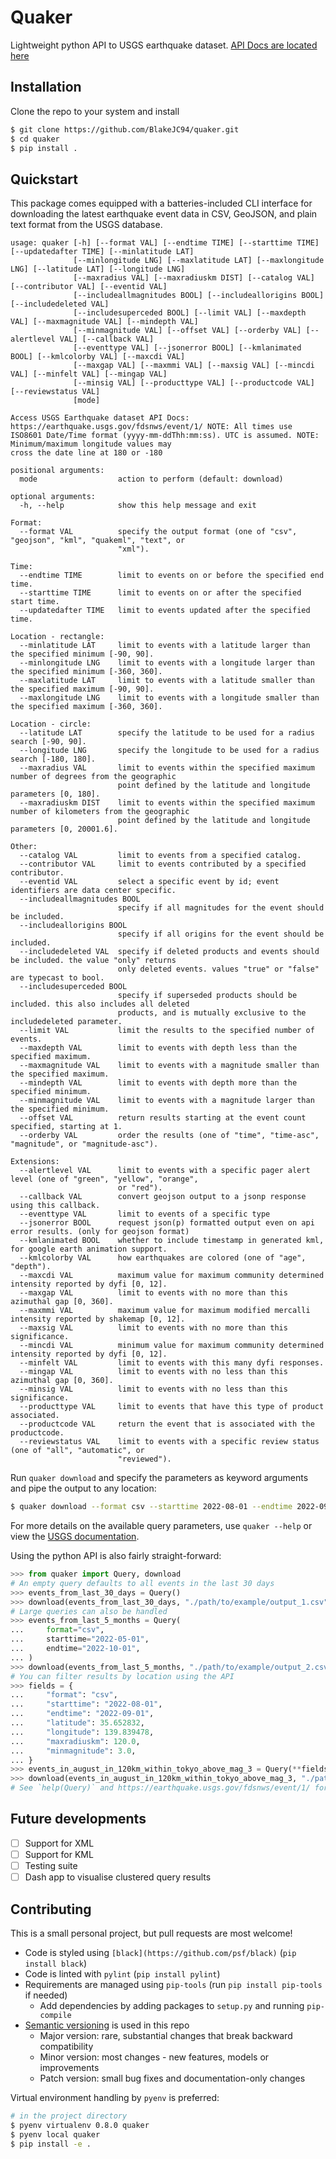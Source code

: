# Quaker
Lightweight python API to USGS earthquake dataset.
[API Docs are located here](https://earthquake.usgs.gov/fdsnws/event/1/)

## Installation
Clone the repo to your system and install

```bash
$ git clone https://github.com/BlakeJC94/quaker.git
$ cd quaker
$ pip install .
```

## Quickstart
This package comes equipped with a batteries-included CLI interface for downloading the latest
earthquake event data in CSV, GeoJSON, and plain text format from the USGS database.
```
usage: quaker [-h] [--format VAL] [--endtime TIME] [--starttime TIME] [--updatedafter TIME] [--minlatitude LAT]
              [--minlongitude LNG] [--maxlatitude LAT] [--maxlongitude LNG] [--latitude LAT] [--longitude LNG]
              [--maxradius VAL] [--maxradiuskm DIST] [--catalog VAL] [--contributor VAL] [--eventid VAL]
              [--includeallmagnitudes BOOL] [--includeallorigins BOOL] [--includedeleted VAL]
              [--includesuperceded BOOL] [--limit VAL] [--maxdepth VAL] [--maxmagnitude VAL] [--mindepth VAL]
              [--minmagnitude VAL] [--offset VAL] [--orderby VAL] [--alertlevel VAL] [--callback VAL]
              [--eventtype VAL] [--jsonerror BOOL] [--kmlanimated BOOL] [--kmlcolorby VAL] [--maxcdi VAL]
              [--maxgap VAL] [--maxmmi VAL] [--maxsig VAL] [--mincdi VAL] [--minfelt VAL] [--mingap VAL]
              [--minsig VAL] [--producttype VAL] [--productcode VAL] [--reviewstatus VAL]
              [mode]

Access USGS Earthquake dataset API Docs: https://earthquake.usgs.gov/fdsnws/event/1/ NOTE: All times use
ISO8601 Date/Time format (yyyy-mm-ddThh:mm:ss). UTC is assumed. NOTE: Minimum/maximum longitude values may
cross the date line at 180 or -180

positional arguments:
  mode                  action to perform (default: download)

optional arguments:
  -h, --help            show this help message and exit

Format:
  --format VAL          specify the output format (one of "csv", "geojson", "kml", "quakeml", "text", or
                        "xml").

Time:
  --endtime TIME        limit to events on or before the specified end time.
  --starttime TIME      limit to events on or after the specified start time.
  --updatedafter TIME   limit to events updated after the specified time.

Location - rectangle:
  --minlatitude LAT     limit to events with a latitude larger than the specified minimum [-90, 90].
  --minlongitude LNG    limit to events with a longitude larger than the specified minimum [-360, 360].
  --maxlatitude LAT     limit to events with a latitude smaller than the specified maximum [-90, 90].
  --maxlongitude LNG    limit to events with a longitude smaller than the specified maximum [-360, 360].

Location - circle:
  --latitude LAT        specify the latitude to be used for a radius search [-90, 90].
  --longitude LNG       specify the longitude to be used for a radius search [-180, 180].
  --maxradius VAL       limit to events within the specified maximum number of degrees from the geographic
                        point defined by the latitude and longitude parameters [0, 180].
  --maxradiuskm DIST    limit to events within the specified maximum number of kilometers from the geographic
                        point defined by the latitude and longitude parameters [0, 20001.6].

Other:
  --catalog VAL         limit to events from a specified catalog.
  --contributor VAL     limit to events contributed by a specified contributor.
  --eventid VAL         select a specific event by id; event identifiers are data center specific.
  --includeallmagnitudes BOOL
                        specify if all magnitudes for the event should be included.
  --includeallorigins BOOL
                        specify if all origins for the event should be included.
  --includedeleted VAL  specify if deleted products and events should be included. the value "only" returns
                        only deleted events. values "true" or "false" are typecast to bool.
  --includesuperceded BOOL
                        specify if superseded products should be included. this also includes all deleted
                        products, and is mutually exclusive to the includedeleted parameter.
  --limit VAL           limit the results to the specified number of events.
  --maxdepth VAL        limit to events with depth less than the specified maximum.
  --maxmagnitude VAL    limit to events with a magnitude smaller than the specified maximum.
  --mindepth VAL        limit to events with depth more than the specified minimum.
  --minmagnitude VAL    limit to events with a magnitude larger than the specified minimum.
  --offset VAL          return results starting at the event count specified, starting at 1.
  --orderby VAL         order the results (one of "time", "time-asc", "magnitude", or "magnitude-asc").

Extensions:
  --alertlevel VAL      limit to events with a specific pager alert level (one of "green", "yellow", "orange",
                        or "red").
  --callback VAL        convert geojson output to a jsonp response using this callback.
  --eventtype VAL       limit to events of a specific type
  --jsonerror BOOL      request json(p) formatted output even on api error results. (only for geojson format)
  --kmlanimated BOOL    whether to include timestamp in generated kml, for google earth animation support.
  --kmlcolorby VAL      how earthquakes are colored (one of "age", "depth").
  --maxcdi VAL          maximum value for maximum community determined intensity reported by dyfi [0, 12].
  --maxgap VAL          limit to events with no more than this azimuthal gap [0, 360].
  --maxmmi VAL          maximum value for maximum modified mercalli intensity reported by shakemap [0, 12].
  --maxsig VAL          limit to events with no more than this significance.
  --mincdi VAL          minimum value for maximum community determined intensity reported by dyfi [0, 12].
  --minfelt VAL         limit to events with this many dyfi responses.
  --mingap VAL          limit to events with no less than this azimuthal gap [0, 360].
  --minsig VAL          limit to events with no less than this significance.
  --producttype VAL     limit to events that have this type of product associated.
  --productcode VAL     return the event that is associated with the productcode.
  --reviewstatus VAL    limit to events with a specific review status (one of "all", "automatic", or
                        "reviewed").
```

Run `quaker download` and specify the parameters as keyword arguments and pipe the output to any
location:
```bash
$ quaker download --format csv --starttime 2022-08-01 --endtime 2022-09-01 > earthquake_data.csv
```

For more details on the available query parameters, use `quaker --help` or view the
[USGS documentation](https://earthquake.usgs.gov/fdsnws/event/1/).

Using the python API is also fairly straight-forward:
```python
>>> from quaker import Query, download
# An empty query defaults to all events in the last 30 days
>>> events_from_last_30_days = Query()
>>> download(events_from_last_30_days, "./path/to/example/output_1.csv")
# Large queries can also be handled
>>> events_from_last_5_months = Query(
...     format="csv",
...     starttime="2022-05-01",
...     endtime="2022-10-01",
... )
>>> download(events_from_last_5_months, "./path/to/example/output_2.csv")
# You can filter results by location using the API
>>> fields = {
...     "format": "csv",
...     "starttime": "2022-08-01",
...     "endtime": "2022-09-01",
...     "latitude": 35.652832,
...     "longitude": 139.839478,
...     "maxradiuskm": 120.0,
...     "minmagnitude": 3.0,
... }
>>> events_in_august_in_120km_within_tokyo_above_mag_3 = Query(**fields)
>>> download(events_in_august_in_120km_within_tokyo_above_mag_3, "./path/to/example/output_3.csv")
# See `help(Query)` and https://earthquake.usgs.gov/fdsnws/event/1/ for more details
```

## Future developments

- [ ] Support for XML
- [ ] Support for KML
- [ ] Testing suite
- [ ] Dash app to visualise clustered query results

## Contributing
This is a small personal project, but pull requests are most welcome!

* Code is styled using `[black](https://github.com/psf/black)` (`pip install black`)
* Code is linted with `pylint` (`pip install pylint`)
* Requirements are managed using `pip-tools` (run `pip install pip-tools` if needed)
    * Add dependencies by adding packages to `setup.py` and running `pip-compile`
* [Semantic versioning](https://semver.org) is used in this repo
    * Major version: rare, substantial changes that break backward compatibility
    * Minor version: most changes - new features, models or improvements
    * Patch version: small bug fixes and documentation-only changes

Virtual environment handling by `pyenv` is preferred:
```bash
# in the project directory
$ pyenv virtualenv 0.8.0 quaker
$ pyenv local quaker
$ pip install -e .
```
